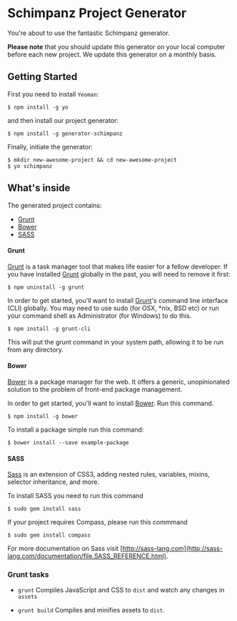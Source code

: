 Schimpanz Project Generator
===========================
You're about to use the fantastic Schimpanz generator.

**Please note** that you should update this generator on your local computer before each new project. We update this generator on a monthly basis.

## Getting Started

First you need to install `Yeoman`:

```
$ npm install -g yo
```

and then install our project generator:

```
$ npm install -g generator-schimpanz
```

Finally, initiate the generator:

```
$ mkdir new-awesome-project && cd new-awesome-project
$ yo schimpanz
```

## What's inside

The generated project contains:
* [Grunt](#grunt)
* [Bower](#bower)
* [SASS](#sass)

#### Grunt ####

[Grunt](http://gruntjs.com/getting-started) is a task manager tool that makes life easier for a fellow developer. If you have installed [Grunt](http://gruntjs.com/getting-started) globally in the past, you will need to remove it first:

```
$ npm uninstall -g grunt
```

In order to get started, you'll want to install [Grunt](http://gruntjs.com/getting-started)'s command line interface (CLI) globally. You may need to use sudo (for OSX, *nix, BSD etc) or run your command shell as Administrator (for Windows) to do this.

```
$ npm install -g grunt-cli
```

This will put the grunt command in your system path, allowing it to be run from any directory.

#### Bower ####

[Bower](https://github.com/bower/bower) is a package manager for the web. It offers a generic, unopinionated solution to the problem of front-end package management.

In order to get started, you'll want to install [Bower](http://bower.io/#installing-bower). Run this command.

```
$ npm install -g bower
```

To install a package simple run this command:

```
$ bower install --save example-package
```

#### SASS ####

[Sass](http://sass-lang.com/) is an extension of CSS3, adding nested rules, variables, mixins, selector inheritance, and more.

To install SASS you need to run this command

```
$ sudo gem install sass
```

If your project requires Compass, please run this commmand

```
$ sudo gem install compass
```

For more documentation on Sass visit [http://sass-lang.com](http://sass-lang.com/documentation/file.SASS_REFERENCE.html).

### Grunt tasks

* `grunt`
Compiles JavaScript and CSS to `dist` and watch any changes in `assets`

* `grunt build`
Compiles and minifies assets to `dist`.
